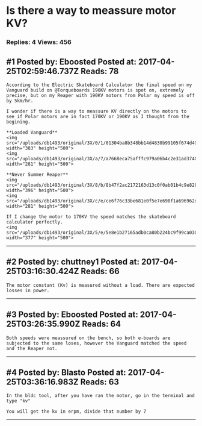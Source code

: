 # Is there a way to meassure motor KV?

### Replies: 4 Views: 456

## \#1 Posted by: Eboosted Posted at: 2017-04-25T02:59:46.737Z Reads: 78

```
According to the Electric Skateboard Calculator the final speed on my Vanguard build on @Torqueboards 190KV motors is spot on, extremely precise, but on my Reaper with 190KV motors from Polar my speed is off by 5km/hr.

I wonder if there is a way to meassure KV directly on the motors to see if Polar motors are in fact 170KV or 190KV as I thought from the begining.

**Loaded Vanguard**
<img src="/uploads/db1493/original/3X/0/1/01304ba8b348bb14d4830b99105f674d49d7ee25.png" width="383" height="500">
<img src="/uploads/db1493/original/3X/a/7/a7668eca75afffc979a06b4c2e31ad3740cc063f.png" width="281" height="500">

**Never Summer Reaper**
<img src="/uploads/db1493/original/3X/8/b/8b47f2ac2172163d13c0f0ab01b4c9e828577d9e.png" width="396" height="500">
<img src="/uploads/db1493/original/3X/c/e/ce6f76c33be681e0f5e7e698f1a696962d1217cb.png" width="281" height="500">

If I change the motor to 170KV the speed matches the skateboard calculator perfectly.
<img src="/uploads/db1493/original/3X/5/e/5e8e1b27165adb0ca80b224bc9f99ca03031acd2.png" width="377" height="500">
```

---
## \#2 Posted by: chuttney1 Posted at: 2017-04-25T03:16:30.424Z Reads: 66

```
The motor constant (Kv) is measured without a load. There are expected losses in power.
```

---
## \#3 Posted by: Eboosted Posted at: 2017-04-25T03:26:35.990Z Reads: 64

```
Both speeds were meassured on the bench, so both e-boards are subjected to the same loses, however the Vanguard matched the speed and the Reaper not.
```

---
## \#4 Posted by: Blasto Posted at: 2017-04-25T03:36:16.983Z Reads: 63

```
In the bldc tool, after you have ran the motor, go in the terminal and type "kv"

You will get the kv in erpm, divide that number by 7
```

---
